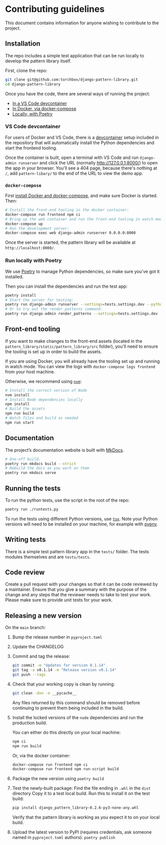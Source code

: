 # Contributing guidelines

This document contains information for anyone wishing to contribute to the project.



## Installation

The repo includes a simple test application that can be run locally to develop the pattern library itself.

First, clone the repo:

```sh
git clone git@github.com:torchbox/django-pattern-library.git
cd django-pattern-library
```

Once you have the code, there are several ways of running the project:

- [In a VS Code devcontainer](#vs-code-devcontainer)
- [In Docker, via docker-compose](#docker-compose)
- [Locally, with Poetry](#run-locally-with-poetry)

### VS Code devcontainer

For users of Docker and VS Code, there is a [devcontainer](https://code.visualstudio.com/docs/remote/containers) setup included in the repository
that will automatically install the Python dependencies and start the frontend tooling.

Once the container is built, open a terminal with VS Code and run `django-admin runserver` and click the URL (normally http://127.0.0.1:8000/) to open the app in your browser. You'll see a 404 page, because there's nothing at `/`, add `pattern-libary/` to the end of the URL to view the demo app.

### `docker-compose`

First [install Docker and docker-compose](https://docs.docker.com/compose/install/), and make sure Docker is started. Then:

```sh
# Install the front-end tooling in the docker container:
docker-compose run frontend npm ci
# Bring up the web container and run the front-end tooling in watch mode:
docker-compose up
# Run the development server:
docker-compose exec web django-admin runserver 0.0.0.0:8000
```

Once the server is started, the pattern library will be available at `http://localhost:8000/`.

### Run locally with Poetry

We use [Poetry](https://python-poetry.org/docs/) to manage Python dependencies, so make sure you've got it installed.

Then you can install the dependencies and run the test app:

```sh
poetry install
# Start the server for testing:
poetry run django-admin runserver --settings=tests.settings.dev --pythonpath=.
# Or to try out the render_patterns command:
poetry run django-admin render_patterns --settings=tests.settings.dev --pythonpath=. --dry-run --verbosity 2
```

## Front-end tooling

If you want to make changes to the front-end assets (located in the `pattern_library/static/pattern_library/src` folder), you'll need to ensure the tooling is set up in order to build the assets.

If you are using Docker, you will already have the tooling set up and running in watch mode. You can view the logs with `docker-compose logs frontend` from your host machine.

Otherwise, we recommend using [`nvm`](https://github.com/nvm-sh/nvm):

```sh
# Install the correct version of Node
nvm install
# Install Node dependencies locally
npm install
# Build the assets
npm run build
# Watch files and build as needed
npm run start
```

## Documentation

The project’s documentation website is built with [MkDocs](https://www.mkdocs.org/).

```sh
# One-off build.
poetry run mkdocs build --strict
# Rebuild the docs as you work on them
poetry run mkdocs serve
```

## Running the tests

To run the python tests, use the script in the root of the repo:

```sh
poetry run ./runtests.py
```

To run the tests using different Python versions, use [`tox`](https://tox.readthedocs.io/). Note your Python versions will need to be installed on your machine, for example with [pyenv](https://github.com/pyenv/pyenv).

## Writing tests

There is a simple test pattern library app in the `tests/` folder. The tests modules themselves and are `tests/tests`.

## Code review

Create a pull request with your changes so that it can be code reviewed by a maintainer. Ensure that you give a summary with the purpose of the change and any steps that the reviewer needs to take to test your work. Please make sure to provide unit tests for your work.

## Releasing a new version

On the `main` branch:

1. Bump the release number in `pyproject.toml`
2. Update the CHANGELOG
3. Commit and tag the release:
   ```sh
   git commit -m "Updates for version 0.1.14"
   git tag -a v0.1.14 -m "Release version v0.1.14"
   git push --tags
   ```
4. Check that your working copy is clean by running:
   ```sh
   git clean -dxn -e __pycache__
   ```
   Any files returned by this command should be removed before continuing to prevent them being included in the build.
5. Install the locked versions of the `node` dependencies and run the production build.

   You can either do this directly on your local machine:

   ```sh
   npm ci
   npm run build
   ```

   Or, via the docker container:

   ```sh
   docker-compose run frontend npm ci
   docker-compose run frontend npm run-script build
   ```

6. Package the new version using `poetry build`

7. Test the newly-built package:
   Find the file ending in `.whl` in the `dist` directory
   Copy it to a test local build.
   Run this to install it on the test build:

   ```sh
   pip install django_pattern_library-0.2.6-py3-none-any.whl
   ```

   Verify that the pattern library is working as you expect it to on your local build.

8. Upload the latest version to PyPI (requires credentials, ask someone named in `pyproject.toml` authors): `poetry publish`
